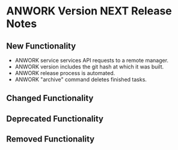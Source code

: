 # ANWORK Version NEXT Release Notes

## New Functionality

- ANWORK service services API requests to a remote manager.
- ANWORK version includes the git hash at which it was built.
- ANWORK release process is automated.
- ANWORK "archive" command deletes finished tasks.

## Changed Functionality

## Deprecated Functionality

## Removed Functionality

